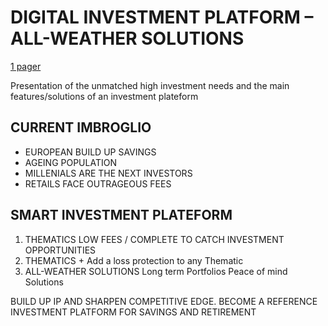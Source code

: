 # DIGITAL INVESTMENT PLATFORM – ALL-WEATHER SOLUTIONS

[1 pager](https://github.com/sebast759/SmartInvestmentPlateform/blob/master/SmartInvestmentPlateform_1P.pdf)

Presentation of the unmatched high investment needs and the main features/solutions of an investment plateform

## CURRENT IMBROGLIO
* EUROPEAN BUILD UP SAVINGS
* AGEING POPULATION
* MILLENIALS ARE THE NEXT INVESTORS
* RETAILS FACE OUTRAGEOUS FEES

## SMART INVESTMENT PLATEFORM
1. THEMATICS
LOW FEES / COMPLETE TO CATCH INVESTMENT OPPORTUNITIES
2. THEMATICS +
Add a loss protection to any Thematic
3. ALL-WEATHER SOLUTIONS
Long term Portfolios
Peace of mind Solutions

BUILD UP IP AND SHARPEN COMPETITIVE EDGE.
BECOME A REFERENCE INVESTMENT PLATFORM FOR SAVINGS AND RETIREMENT
